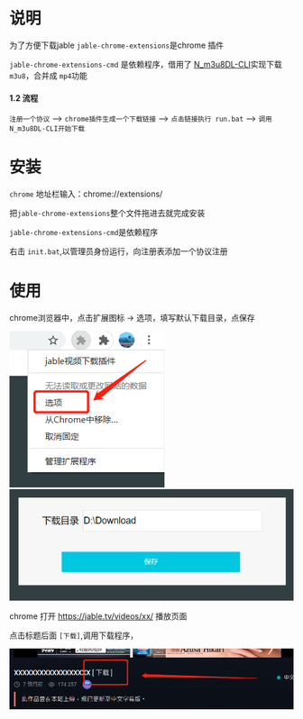 # 说明
为了方便下载jable
`jable-chrome-extensions`是chrome 插件

`jable-chrome-extensions-cmd` 是依赖程序，借用了 [N_m3u8DL-CLI](https://github.com/nilaoda/N_m3u8DL-CLI)实现下载`m3u8`，合并成 `mp4`功能

#### 1.2 流程
`注册一个协议` --> `chrome插件生成一个下载链接` --> `点击链接执行 run.bat` --> `调用N_m3u8DL-CLI开始下载`


# 安装 

`chrome` 地址栏输入：chrome://extensions/

把`jable-chrome-extensions`整个文件拖进去就完成安装

`jable-chrome-extensions-cmd`是依赖程序

右击 `init.bat`,以管理员身份运行，向注册表添加一个协议注册

# 使用

chrome浏览器中，点击扩展图标 -> 选项，填写默认下载目录，点保存

![setting1](img/setting_1.png)
![setting2](img/setting_2.png)


chrome 打开 https://jable.tv/videos/xx/ 播放页面

点击标题后面 `[下载]`,调用下载程序，

![setting3](img/setting_3.png)


